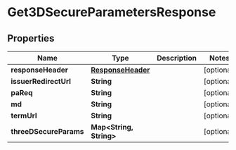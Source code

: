 
# Get3DSecureParametersResponse

## Properties
Name | Type | Description | Notes
------------ | ------------- | ------------- | -------------
**responseHeader** | [**ResponseHeader**](ResponseHeader.md) |  |  [optional]
**issuerRedirectUrl** | **String** |  |  [optional]
**paReq** | **String** |  |  [optional]
**md** | **String** |  |  [optional]
**termUrl** | **String** |  |  [optional]
**threeDSecureParams** | **Map&lt;String, String&gt;** |  |  [optional]



